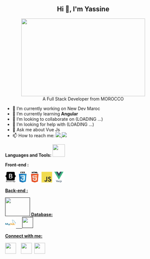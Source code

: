 <div align="center">
<h2 ><b> Hi 👋, I'm Yassine </b> </h2>

<img align="center" src="https://miro.medium.com/v2/resize:fit:1400/1*yw0TnheAGN-LPneDaTlaxw.gif" style="height: 250px; width: 400px" />
<br/>
A Full Stack Developer from MOROCCO
</div>

- 🔭 I’m currently working on New Dev Maroc
- 🌱 I’m currently learning <b> Angular </b>
- 👯 I’m looking to collaborate on (LOADING ...)
- 🤔 I’m looking for help with (LOADING ...)
- 💬 Ask me about Vue Js
- 📫 How to reach me: <a href="abdelouafi.yassine@gmail.com"> <img src="https://camo.githubusercontent.com/65228d1d83e81cf0676b4ac50d341a8a762a61972af848e1e9d55cb3f317cb75/68747470733a2f2f696d672e736869656c64732e696f2f62616467652f2d476d61696c2d6331343433383f7374796c653d666c61742d737175617265266c6f676f3d476d61696c266c6f676f436f6c6f723d7768697465266c696e6b3d6d61696c746f3a61686c616d62656b6b616c693140676d61696c2e636f6d" /> </a> <a href="#" > <img src="https://camo.githubusercontent.com/9cb5d7cc73c87cd41e629f955ab0698860b69f5b22d939c3822e9abe73337832/68747470733a2f2f696d672e736869656c64732e696f2f62616467652f2d486f746d61696c2d3030373844343f7374796c653d666c61742d737175617265266c6f676f3d6d6963726f736f66742d6f75746c6f6f6b266c6f676f436f6c6f723d7768697465266c696e6b3d6d61696c746f3a61686c616d62656b6b616c693140676d61696c2e636f6d" /> </a>

<b>Languages and Tools:</b>
<img src="https://images.g2crowd.com/uploads/product/image/large_detail/large_detail_f0b606abb6d19089febc9faeeba5bc05/nodejs-development-services.png" style="height:40px;width:40px" />

<b>Front-end :</b>

<a href=""><img style="height:35px; width:35px" src="https://raw.githubusercontent.com/devicons/devicon/master/icons/bootstrap/bootstrap-plain-wordmark.svg" /></a>&nbsp;<a href=""><img style="height:35px; width:35px" src="https://raw.githubusercontent.com/devicons/devicon/master/icons/css3/css3-original-wordmark.svg" /></a>&nbsp;<a href=""><img style="height:35px; width:35px" src="https://raw.githubusercontent.com/devicons/devicon/master/icons/html5/html5-original-wordmark.svg" /></a>&nbsp;<a href=""><img style="height:35px; width:35px" src="https://raw.githubusercontent.com/devicons/devicon/master/icons/javascript/javascript-original.svg" /></a>&nbsp;<a href=""><img style="height:35px; width:35px" src="https://raw.githubusercontent.com/devicons/devicon/master/icons/vuejs/vuejs-original-wordmark.svg" /> <br/>

<b>Back-end :</b>

<img src="https://miro.medium.com/v2/resize:fit:1200/0*1VyCqSN0pdtXitey.jpg" style="height:60px;width:80px" />
<b>Database:</b><br/>
<img src="https://raw.githubusercontent.com/devicons/devicon/master/icons/mysql/mysql-original-wordmark.svg" style="height:35px;width:35px" /> &nbsp; &nbsp;
<img src="https://www.zdnet.com/a/img/resize/e7aff3398e12f0fa70fd66238d743054c4c8b95e/2018/04/19/092cbf81-acac-4f3a-91a1-5a26abc1721f/postgresql-logo.png?auto=webp&fit=crop&height=900&width=1200" style="height:35px;width:35px" />

<b>Connect with me:</b>


<a href="https://twitter.com/YassineAbdelou" ><img src="https://raw.githubusercontent.com/rahuldkjain/github-profile-readme-generator/master/src/images/icons/Social/twitter.svg" style="height:35px; width:35px"/></a>&nbsp; &nbsp; <a href="https://www.linkedin.com/in/yassine-abdelouafi-44504249/" ><img src="https://raw.githubusercontent.com/rahuldkjain/github-profile-readme-generator/master/src/images/icons/Social/linked-in-alt.svg" style="height: 35px; width: 35px"/></a>&nbsp;&nbsp;<a href="https://www.facebook.com/YaDev7" ><img src="https://raw.githubusercontent.com/rahuldkjain/github-profile-readme-generator/master/src/images/icons/Social/facebook.svg" style="height: 35px; width: 35px"/></a>&nbsp;&nbsp;

















